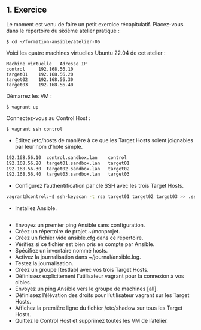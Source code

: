 ## 1. Exercice

Le moment est venu de faire un petit exercice récapitulatif. Placez-vous dans le répertoire du sixième atelier pratique :
```
$ cd ~/formation-ansible/atelier-06
```

Voici les quatre machines virtuelles Ubuntu 22.04 de cet atelier :
```
Machine virtuelle 	Adresse IP
control 	192.168.56.10
target01 	192.168.56.20
target02 	192.168.56.30
target03 	192.168.56.40
```

Démarrez les VM :

```
$ vagrant up

```
Connectez-vous au Control Host :

```
$ vagrant ssh control

```
- Éditez /etc/hosts de manière à ce que les Target Hosts soient joignables par leur nom d’hôte simple.
```bash
192.168.56.10  control.sandbox.lan    control
192.168.56.20  target01.sandbox.lan   target01
192.168.56.30  target02.sandbox.lan   target02
192.168.56.40  target03.sandbox.lan   target03
``` 
- Configurez l’authentification par clé SSH avec les trois Target Hosts.
```bash
vagrant@control:~$ ssh-keyscan -t rsa target01 target02 target03 >> .ssh/known_hosts

```
- Installez Ansible.
```bash

```
- Envoyez un premier ping Ansible sans configuration.
- Créez un répertoire de projet ~/monprojet.
- Créez un fichier vide ansible.cfg dans ce répertoire.
- Vérifiez si ce fichier est bien pris en compte par Ansible.
- Spécifiez un inventaire nommé hosts.
- Activez la journalisation dans ~/journal/ansible.log.
- Testez la journalisation.
- Créez un groupe [testlab] avec vos trois Target Hosts.
- Définissez explicitement l’utilisateur vagrant pour la connexion à vos cibles.
- Envoyez un ping Ansible vers le groupe de machines [all].
- Définissez l’élévation des droits pour l’utilisateur vagrant sur les Target Hosts.
- Affichez la première ligne du fichier /etc/shadow sur tous les Target Hosts.
- Quittez le Control Host et supprimez toutes les VM de l’atelier.
